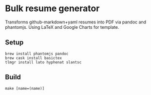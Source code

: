 # Bulk resume generator
Transforms github-markdown+yaml resumes into PDF via pandoc and phantomjs. 
Using LaTeX and Google Charts for template.

## Setup
```
brew install phantomjs pandoc
brew cask install basictex
tlmgr install lato hyphenat slantsc
```

## Build
```
make [name=(name)]
```